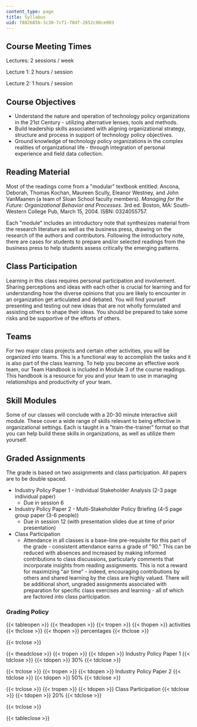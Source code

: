 ```yaml
---
content_type: page
title: Syllabus
uid: f882685b-3c30-7cf1-70df-2852c00ce903
---
```


Course Meeting Times
--------------------

Lectures: 2 sessions / week

Lecture 1: 2 hours / session

Lecture 2: 1 hours / session

Course Objectives
-----------------

*   Understand the nature and operation of technology policy organizations in the 21st Century - utilizing alternative lenses, tools and methods.
*   Build leadership skills associated with aligning organizational strategy, structure and process in support of technology policy objectives.
*   Ground knowledge of technology policy organizations in the complex realities of organizational life - through integration of personal experience and field data collection.

Reading Material
----------------

Most of the readings come from a "modular" textbook entitled: Ancona, Deborah, Thomas Kochan, Maureen Scully, Eleanor Westney, and John VanMaanen (a team of Sloan School faculty members). _Managing for the Future: Organizational Behavior and Processes._ 3rd ed. Boston, MA: South-Western College Pub, March 15, 2004. ISBN: 0324055757.

Each "module" includes an introductory note that synthesizes material from the research literature as well as the business press, drawing on the research of the authors and contributors. Following the introductory note, there are cases for students to prepare and/or selected readings from the business press to help students assess critically the emerging patterns.

Class Participation
-------------------

Learning in this class requires personal participation and involvement. Sharing perceptions and ideas with each other is crucial for learning and for understanding how the diverse opinions that you are likely to encounter in an organization get articulated and debated. You will find yourself presenting and testing out new ideas that are not wholly formulated and assisting others to shape their ideas. You should be prepared to take some risks and be supportive of the efforts of others.

Teams
-----

For two major class projects and certain other activities, you will be organized into teams. This is a functional way to accomplish the tasks and it is also part of the class learning. To help you become an effective work team, our Team Handbook is included in Module 3 of the course readings. This handbook is a resource for you and your team to use in managing relationships and productivity of your team.

Skill Modules
-------------

Some of our classes will conclude with a 20-30 minute interactive skill module. These cover a wide range of skills relevant to being effective in organizational settings. Each is taught in a "train-the-trainer" format so that you can help build these skills in organizations, as well as utilize them yourself.

Graded Assignments
------------------

The grade is based on two assignments and class participation. All papers are to be double spaced.

*   Industry Policy Paper 1 - Individual Stakeholder Analysis (2-3 page individual paper)
    *   Due in session 6
*   Industry Policy Paper 2 - Multi-Stakeholder Policy Briefing (4-5 page group paper (3-6 people))
    *   Due in session 12 (with presentation slides due at time of prior presentation)
*   Class Participation
    *   Attendance in all classes is a base-line pre-requisite for this part of the grade - consistent attendance earns a grade of "90." This can be reduced with absences and increased by making informed contributions to class discussions, particularly comments that incorporate insights from reading assignments. This is not a reward for maximizing "air time" - indeed, encouraging contributions by others and shared learning by the class are highly valued. There will be additional short, ungraded assignments associated with preparation for specific class exercises and learning - all of which are factored into class participation.

### Grading Policy

{{< tableopen >}}
{{< theadopen >}}
{{< tropen >}}
{{< thopen >}}
activities
{{< thclose >}}
{{< thopen >}}
percentages
{{< thclose >}}

{{< trclose >}}

{{< theadclose >}}
{{< tropen >}}
{{< tdopen >}}
Industry Policy Paper 1
{{< tdclose >}}
{{< tdopen >}}
30%
{{< tdclose >}}

{{< trclose >}}
{{< tropen >}}
{{< tdopen >}}
Industry Policy Paper 2
{{< tdclose >}}
{{< tdopen >}}
50%
{{< tdclose >}}

{{< trclose >}}
{{< tropen >}}
{{< tdopen >}}
Class Participation
{{< tdclose >}}
{{< tdopen >}}
20%
{{< tdclose >}}

{{< trclose >}}

{{< tableclose >}}
